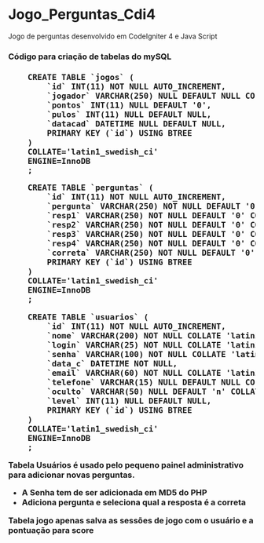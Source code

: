 <h1>Jogo_Perguntas_Cdi4</h1>
Jogo de perguntas desenvolvido em CodeIgniter 4 e Java Script

<h3>Código para criação de tabelas do mySQL<h3>

<pre>
	CREATE TABLE `jogos` (
		`id` INT(11) NOT NULL AUTO_INCREMENT,
		`jogador` VARCHAR(250) NULL DEFAULT NULL COLLATE 'latin1_swedish_ci',
		`pontos` INT(11) NULL DEFAULT '0',
		`pulos` INT(11) NULL DEFAULT NULL,
		`datacad` DATETIME NULL DEFAULT NULL,
		PRIMARY KEY (`id`) USING BTREE
	)
	COLLATE='latin1_swedish_ci'
	ENGINE=InnoDB
	;
</pre>

<pre>
	CREATE TABLE `perguntas` (
		`id` INT(11) NOT NULL AUTO_INCREMENT,
		`pergunta` VARCHAR(250) NOT NULL DEFAULT '0' COLLATE 'latin1_swedish_ci',
		`resp1` VARCHAR(250) NOT NULL DEFAULT '0' COLLATE 'latin1_swedish_ci',
		`resp2` VARCHAR(250) NOT NULL DEFAULT '0' COLLATE 'latin1_swedish_ci',
		`resp3` VARCHAR(250) NOT NULL DEFAULT '0' COLLATE 'latin1_swedish_ci',
		`resp4` VARCHAR(250) NOT NULL DEFAULT '0' COLLATE 'latin1_swedish_ci',
		`correta` VARCHAR(250) NOT NULL DEFAULT '0' COLLATE 'latin1_swedish_ci',
		PRIMARY KEY (`id`) USING BTREE
	)
	COLLATE='latin1_swedish_ci'
	ENGINE=InnoDB
	;
</pre>

<pre>
	CREATE TABLE `usuarios` (
		`id` INT(11) NOT NULL AUTO_INCREMENT,
		`nome` VARCHAR(200) NOT NULL COLLATE 'latin1_swedish_ci',
		`login` VARCHAR(25) NOT NULL COLLATE 'latin1_swedish_ci',
		`senha` VARCHAR(100) NOT NULL COLLATE 'latin1_swedish_ci',
		`data_c` DATETIME NOT NULL,
		`email` VARCHAR(60) NOT NULL COLLATE 'latin1_swedish_ci',
		`telefone` VARCHAR(15) NULL DEFAULT NULL COLLATE 'latin1_swedish_ci',
		`oculto` VARCHAR(50) NULL DEFAULT 'n' COLLATE 'latin1_swedish_ci',
		`level` INT(11) NULL DEFAULT NULL,
		PRIMARY KEY (`id`) USING BTREE
	)
	COLLATE='latin1_swedish_ci'
	ENGINE=InnoDB
	;
</pre>



Tabela Usuários é usado pelo pequeno painel administrativo para adicionar novas perguntas.
<ul>
	<li>A Senha tem de ser adicionada em MD5 do PHP</li>
	<li>Adiciona pergunta e seleciona qual a resposta é a correta</li>
</ul> 

Tabela jogo apenas salva as sessões de jogo com o usuário e a pontuação para score
